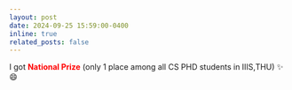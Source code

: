 ```yaml
---
layout: post
date: 2024-09-25 15:59:00-0400
inline: true
related_posts: false
---
```


I got <b style="color:red;">National Prize</b> (only 1 place among all CS PHD students in IIIS,THU) :sparkles: :smile: 

